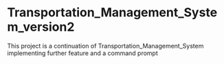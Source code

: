 # Transportation_Management_System_version2
This project is a continuation of Transportation_Management_System implementing further feature and a command prompt
